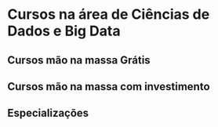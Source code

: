 # Cursos na área de Ciências de Dados e Big Data

## Cursos mão na massa Grátis

## Cursos mão na massa com investimento

## Especializações 